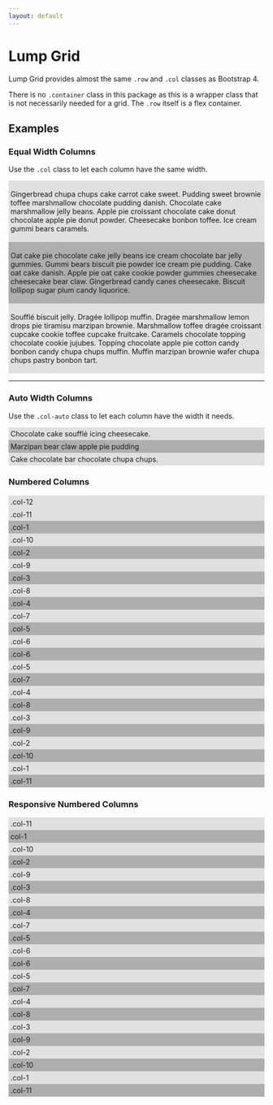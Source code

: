```yaml
---
layout: default
---
```


# Lump Grid

Lump Grid provides almost the same <code>.row</code> and <code>.col</code> classes
as Bootstrap 4.

There is no <code>.container</code> class in this package as this is a wrapper class 
that is not necessarily needed for a grid. The <code>.row</code> itself is a flex container.

## Examples
<style>
        .bg1 {
            background-color: #e0e0e0;
            padding: 4px;
        }
        .bg2 {
            background-color: #aeaeae;
            padding: 4px;
        }
    </style>
<section>
    <h3>Equal Width Columns</h3>
    <p>Use the <code>.col</code> class to let each column have the same width.
    </p>
    <div class="row">
        <div class="bg1 col">
            <p>Gingerbread chupa chups cake carrot cake sweet. Pudding sweet
                brownie toffee marshmallow chocolate pudding danish. Chocolate
                cake marshmallow jelly beans. Apple pie croissant chocolate cake
                donut chocolate apple pie donut powder. Cheesecake bonbon toffee.
                Ice cream gummi bears caramels.</p>
        </div>
        <div class="col bg2">
            <p>Oat cake pie chocolate cake jelly beans ice cream chocolate bar
                jelly gummies. Gummi bears biscuit pie powder ice cream pie
                pudding. Cake oat cake danish. Apple pie oat cake cookie powder
                gummies cheesecake cheesecake bear claw. Gingerbread candy canes
                cheesecake. Biscuit lollipop sugar plum candy liquorice.</p>
        </div>
        <div class="col bg1">
            <p>Soufflé biscuit jelly. Dragée lollipop muffin. Dragée marshmallow
                lemon drops pie tiramisu marzipan brownie. Marshmallow toffee
                dragée croissant cupcake cookie toffee cupcake fruitcake.
                Caramels chocolate topping chocolate cookie jujubes. Topping
                chocolate apple pie cotton candy bonbon candy chupa chups muffin.
                Muffin marzipan brownie wafer chupa chups pastry bonbon tart.</p>
        </div>
    </div>
    <hr>
</section>
<section>
    <h3>Auto Width Columns</h3>
    <p>Use the <code>.col-auto</code> class to let each column have the width it
        needs.</p>
    <div class="row">
        <div class="col-auto bg1"><span>Chocolate cake soufflé icing cheesecake.</span></div>
        <div class="col-auto bg2"><span>Marzipan bear claw apple pie pudding</span></div>
        <div class="col-auto bg1"><span>Cake chocolate bar chocolate chupa chups.</span>
        </div>
    </div>
</section>
<section>
    <h3>Numbered Columns</h3>
    <div class="row">
        <div class="col-12 bg1"><span>.col-12</span></div>
    </div>
    <div class="row">
        <div class="col-11 bg1"><span>.col-11</span></div>
        <div class="col-1 bg2"><span>.col-1</span></div>
    </div>
    <div class="row">
        <div class="col-10 bg1"><span>.col-10</span></div>
        <div class="col-2 bg2"><span>.col-2</span></div>
    </div>
    <div class="row">
        <div class="col-9 bg1"><span>.col-9</span></div>
        <div class="col-3 bg2"><span>.col-3</span></div>
    </div>
    <div class="row">
        <div class="col-8 bg1"><span>.col-8</span></div>
        <div class="col-4 bg2"><span>.col-4</span></div>
    </div>
    <div class="row">
        <div class="col-7 bg1"><span>.col-7</span></div>
        <div class="col-5 bg2"><span>.col-5</span></div>
    </div>
    <div class="row">
        <div class="col-6 bg1"><span>.col-6</span></div>
        <div class="col-6 bg2"><span>.col-6</span></div>
    </div>
    <div class="row">
        <div class="col-5 bg1"><span>.col-5</span></div>
        <div class="col-7 bg2"><span>.col-7</span></div>
    </div>
    <div class="row">
        <div class="col-4 bg1"><span>.col-4</span></div>
        <div class="col-8 bg2"><span>.col-8</span></div>
    </div>
    <div class="row">
        <div class="col-3 bg1"><span>.col-3</span></div>
        <div class="col-9 bg2"><span>.col-9</span></div>
    </div>
    <div class="row">
        <div class="col-2 bg1"><span>.col-2</span></div>
        <div class="col-10 bg2"><span>.col-10</span></div>
    </div>
    <div class="row">
        <div class="col-1 bg1"><span>.col-1</span></div>
        <div class="col-11 bg2"><span>.col-11</span></div>
    </div>
</section>
<section>
    <h3>Responsive Numbered Columns</h3>
    <div class="row">
        <div class="col-lg-11 bg1"><span>.col-11</span></div>
        <div class="col-1 bg2"><span>col-1</span></div>
    </div>
    <div class="row">
        <div class="col-lg-10 bg1"><span>.col-10</span></div>
        <div class="col-2 bg2"><span>.col-2</span></div>
    </div>
    <div class="row">
        <div class="col-lg-9 bg1"><span>.col-9</span></div>
        <div class="col-3 bg2"><span>.col-3</span></div>
    </div>
    <div class="row">
        <div class="col-lg-8 bg1"><span>.col-8</span></div>
        <div class="col-4 bg2"><span>.col-4</span></div>
    </div>
    <div class="row">
        <div class="col-lg-7 bg1"><span>.col-7</span></div>
        <div class="col-5 bg2"><span>.col-5</span></div>
    </div>
    <div class="row">
        <div class="col-lg-6 bg1"><span>.col-6</span></div>
        <div class="col-6 bg2"><span>.col-6</span></div>
    </div>
    <div class="row">
        <div class="col-lg-5 bg1"><span>.col-5</span></div>
        <div class="col-7 bg2"><span>.col-7</span></div>
    </div>
    <div class="row">
        <div class="col-lg-4 bg1"><span>.col-4</span></div>
        <div class="col-8 bg2"><span>.col-8</span></div>
    </div>
    <div class="row">
        <div class="col-lg-3 bg1"><span>.col-3</span></div>
        <div class="col-9 bg2"><span>.col-9</span></div>
    </div>
    <div class="row">
        <div class="col-lg-2 bg1"><span>.col-2</span></div>
        <div class="col-10 bg2"><span>.col-10</span></div>
    </div>
    <div class="row">
        <div class="col-lg-1 bg1"><span>.col-1</span></div>
        <div class="col-11 bg2"><span>.col-11</span></div>
    </div>
</section>
